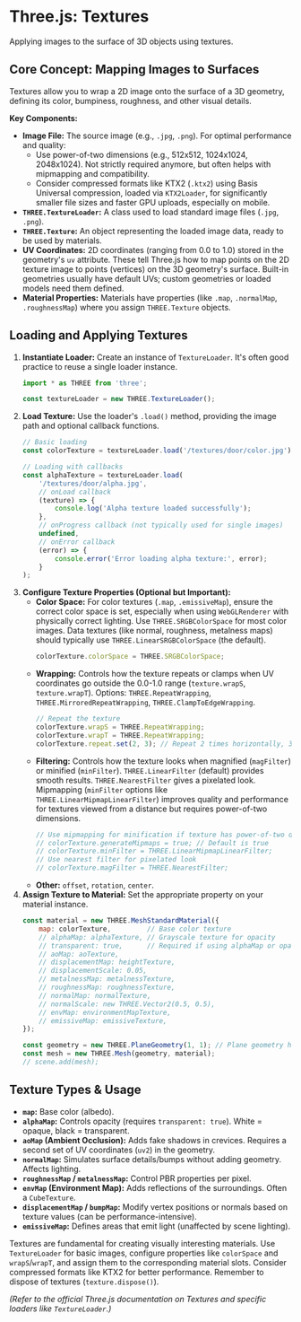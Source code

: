 # Three.js: Textures

Applying images to the surface of 3D objects using textures.

## Core Concept: Mapping Images to Surfaces

Textures allow you to wrap a 2D image onto the surface of a 3D geometry, defining its color, bumpiness, roughness, and other visual details.

**Key Components:**

*   **Image File:** The source image (e.g., `.jpg`, `.png`). For optimal performance and quality:
    *   Use power-of-two dimensions (e.g., 512x512, 1024x1024, 2048x1024). Not strictly required anymore, but often helps with mipmapping and compatibility.
    *   Consider compressed formats like KTX2 (`.ktx2`) using Basis Universal compression, loaded via `KTX2Loader`, for significantly smaller file sizes and faster GPU uploads, especially on mobile.
*   **`THREE.TextureLoader`:** A class used to load standard image files (`.jpg`, `.png`).
*   **`THREE.Texture`:** An object representing the loaded image data, ready to be used by materials.
*   **UV Coordinates:** 2D coordinates (ranging from 0.0 to 1.0) stored in the geometry's `uv` attribute. These tell Three.js how to map points on the 2D texture image to points (vertices) on the 3D geometry's surface. Built-in geometries usually have default UVs; custom geometries or loaded models need them defined.
*   **Material Properties:** Materials have properties (like `.map`, `.normalMap`, `.roughnessMap`) where you assign `THREE.Texture` objects.

## Loading and Applying Textures

1.  **Instantiate Loader:** Create an instance of `TextureLoader`. It's often good practice to reuse a single loader instance.
    ```javascript
    import * as THREE from 'three';

    const textureLoader = new THREE.TextureLoader();
    ```
2.  **Load Texture:** Use the loader's `.load()` method, providing the image path and optional callback functions.
    ```javascript
    // Basic loading
    const colorTexture = textureLoader.load('/textures/door/color.jpg');

    // Loading with callbacks
    const alphaTexture = textureLoader.load(
        '/textures/door/alpha.jpg',
        // onLoad callback
        (texture) => {
            console.log('Alpha texture loaded successfully');
        },
        // onProgress callback (not typically used for single images)
        undefined,
        // onError callback
        (error) => {
            console.error('Error loading alpha texture:', error);
        }
    );
    ```
3.  **Configure Texture Properties (Optional but Important):**
    *   **Color Space:** For color textures (`.map`, `.emissiveMap`), ensure the correct color space is set, especially when using `WebGLRenderer` with physically correct lighting. Use `THREE.SRGBColorSpace` for most color images. Data textures (like normal, roughness, metalness maps) should typically use `THREE.LinearSRGBColorSpace` (the default).
        ```javascript
        colorTexture.colorSpace = THREE.SRGBColorSpace;
        ```
    *   **Wrapping:** Controls how the texture repeats or clamps when UV coordinates go outside the 0.0-1.0 range (`texture.wrapS`, `texture.wrapT`). Options: `THREE.RepeatWrapping`, `THREE.MirroredRepeatWrapping`, `THREE.ClampToEdgeWrapping`.
        ```javascript
        // Repeat the texture
        colorTexture.wrapS = THREE.RepeatWrapping;
        colorTexture.wrapT = THREE.RepeatWrapping;
        colorTexture.repeat.set(2, 3); // Repeat 2 times horizontally, 3 times vertically
        ```
    *   **Filtering:** Controls how the texture looks when magnified (`magFilter`) or minified (`minFilter`). `THREE.LinearFilter` (default) provides smooth results. `THREE.NearestFilter` gives a pixelated look. Mipmapping (`minFilter` options like `THREE.LinearMipmapLinearFilter`) improves quality and performance for textures viewed from a distance but requires power-of-two dimensions.
        ```javascript
        // Use mipmapping for minification if texture has power-of-two dimensions
        // colorTexture.generateMipmaps = true; // Default is true
        // colorTexture.minFilter = THREE.LinearMipmapLinearFilter;
        // Use nearest filter for pixelated look
        // colorTexture.magFilter = THREE.NearestFilter;
        ```
    *   **Other:** `offset`, `rotation`, `center`.
4.  **Assign Texture to Material:** Set the appropriate property on your material instance.
    ```javascript
    const material = new THREE.MeshStandardMaterial({
        map: colorTexture,         // Base color texture
        // alphaMap: alphaTexture, // Grayscale texture for opacity
        // transparent: true,      // Required if using alphaMap or opacity < 1
        // aoMap: aoTexture,
        // displacementMap: heightTexture,
        // displacementScale: 0.05,
        // metalnessMap: metalnessTexture,
        // roughnessMap: roughnessTexture,
        // normalMap: normalTexture,
        // normalScale: new THREE.Vector2(0.5, 0.5),
        // envMap: environmentMapTexture,
        // emissiveMap: emissiveTexture,
    });

    const geometry = new THREE.PlaneGeometry(1, 1); // Plane geometry has UVs by default
    const mesh = new THREE.Mesh(geometry, material);
    // scene.add(mesh);
    ```

## Texture Types & Usage

*   **`map`:** Base color (albedo).
*   **`alphaMap`:** Controls opacity (requires `transparent: true`). White = opaque, black = transparent.
*   **`aoMap` (Ambient Occlusion):** Adds fake shadows in crevices. Requires a second set of UV coordinates (`uv2`) in the geometry.
*   **`normalMap`:** Simulates surface details/bumps without adding geometry. Affects lighting.
*   **`roughnessMap` / `metalnessMap`:** Control PBR properties per pixel.
*   **`envMap` (Environment Map):** Adds reflections of the surroundings. Often a `CubeTexture`.
*   **`displacementMap` / `bumpMap`:** Modify vertex positions or normals based on texture values (can be performance-intensive).
*   **`emissiveMap`:** Defines areas that emit light (unaffected by scene lighting).

Textures are fundamental for creating visually interesting materials. Use `TextureLoader` for basic images, configure properties like `colorSpace` and `wrapS`/`wrapT`, and assign them to the corresponding material slots. Consider compressed formats like KTX2 for better performance. Remember to dispose of textures (`texture.dispose()`).

*(Refer to the official Three.js documentation on Textures and specific loaders like `TextureLoader`.)*